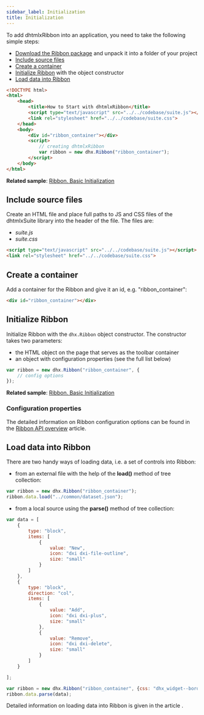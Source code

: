 ```yaml
---
sidebar_label: Initialization
title: Initialization
---          
```


To add dhtmlxRibbon into an application, you need to take the following simple steps:

- [Download the Ribbon package](https://dhtmlx.com/docs/products/dhtmlxSuite/download.shtml) and unpack it into a folder of your project
- [Include source files](#include-source-files)
- [Create a container](#create-a-container)
- [Initialize Ribbon](#initialize-ribbon) with the object constructor
- [Load data into Ribbon](#load-data-into-ribbon)

~~~html
<!DOCTYPE html>
<html>
    <head>
        <title>How to Start with dhtmlxRibbon</title>         
        <script type="text/javascript" src="../../codebase/suite.js"></script>
        <link rel="stylesheet" href="../../codebase/suite.css">
    </head>
    <body>
        <div id="ribbon_container"></div>
        <script>
            // creating dhtmlxRibbon
            var ribbon = new dhx.Ribbon("ribbon_container");
        </script>
    </body>
</html>
~~~

**Related sample**: [Ribbon. Basic Initialization](https://snippet.dhtmlx.com/1gd5tbcf)

Include source files
--------------------

Create an HTML file and place full paths to JS and CSS files of the dhtmlxSuite library into the header of the file. The files are:

- *suite.js*
- *suite.css*

~~~html
<script type="text/javascript" src="../../codebase/suite.js"></script>
<link rel="stylesheet" href="../../codebase/suite.css">
~~~

Create a container
-------------------

Add a container for the Ribbon and give it an id, e.g. "ribbon_container":

~~~html
<div id="ribbon_container"></div>
~~~

Initialize Ribbon
---------------------

Initialize Ribbon with the `dhx.Ribbon` object constructor. The constructor takes two parameters:

- the HTML object on the page that serves as the toolbar container
- an object with configuration properties (see the full list below)

~~~js
var ribbon = new dhx.Ribbon("ribbon_container", {
    // config options
});
~~~

**Related sample**: [Ribbon. Basic Initialization](https://snippet.dhtmlx.com/1gd5tbcf)

### Configuration properties

The detailed information on Ribbon configuration options can be found in the [Ribbon API overview](ribbon/api/api_overview.md#properties) article.

Load data into Ribbon
------------------

There are two handy ways of loading data, i.e. a set of controls into Ribbon:

- from an external file with the help of the **load()** method of tree collection:

~~~js
var ribbon = new dhx.Ribbon("ribbon_container");
ribbon.data.load("../common/dataset.json");
~~~

- from a local source using the **parse()** method of tree collection:

~~~js
var data = [
	{
    	type: "block",
    	items: [
    		{
    			value: "New",
    			icon: "dxi dxi-file-outline",
                size: "small"              
            }
    	]
    },
    {
    	type: "block",
    	direction: "col",
    	items: [
    		{
    			value: "Add",
    			icon: "dxi dxi-plus",
    			size: "small"
    		},
    		{
            	value: "Remove",
            	icon: "dxi dxi-delete",
            	size: "small"
    		}
    	]
    }

];

var ribbon = new dhx.Ribbon("ribbon_container", {css: "dhx_widget--bordered"});
ribbon.data.parse(data);
~~~

Detailed information on loading data into Ribbon is given in the article [](ribbon/loading_json.md).

